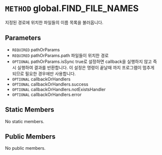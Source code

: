 # `METHOD` global.FIND_FILE_NAMES
지정된 경로에 위치한 파일들의 이름 목록을 불러옵니다.

## Parameters
* `REQUIRED` pathOrParams 
* `REQUIRED` pathOrParams.path	파일들이  위치한 경로
* `OPTIONAL` pathOrParams.isSync	true로  설정하면 callback을 실행하지 않고 즉시 실행하여 결과를 반환합니다. 이 설정은 명령이 끝날때 까지 프로그램이 멈추게 되므로 필요한 경우에만 사용합니다.
* `OPTIONAL` callbackOrHandlers 
* `OPTIONAL` callbackOrHandlers.success 
* `OPTIONAL` callbackOrHandlers.notExistsHandler 
* `OPTIONAL` callbackOrHandlers.error 

## Static Members
No static members.

## Public Members
No public members.
